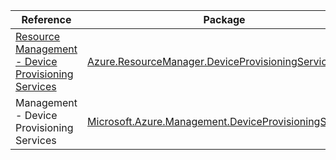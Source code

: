 | Reference | Package | Source |
|---|---|---|
|[Resource Management - Device Provisioning Services](resourcemanager.deviceprovisioningservices-readme.md)|[Azure.ResourceManager.DeviceProvisioningServices](https://www.nuget.org/packages/Azure.ResourceManager.DeviceProvisioningServices)|[GitHub](https://github.com/Azure/azure-sdk-for-net/blob/main/sdk/deviceprovisioningservices/Azure.ResourceManager.DeviceProvisioningServices)|
|Management - Device Provisioning Services|[Microsoft.Azure.Management.DeviceProvisioningServices](https://www.nuget.org/packages/Microsoft.Azure.Management.DeviceProvisioningServices)|[GitHub](https://github.com/Azure/azure-sdk-for-net)|
